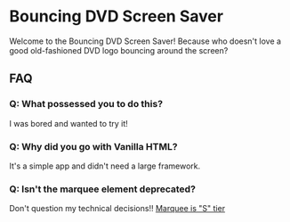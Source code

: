 # Bouncing DVD Screen Saver

Welcome to the Bouncing DVD Screen Saver! Because who doesn't love a good old-fashioned DVD logo bouncing around the screen?

## FAQ

### Q: What possessed you to do this?

I was bored and wanted to try it!

### Q: Why did you go with Vanilla HTML?

It's a simple app and didn't need a large framework.

### Q: Isn't the marquee element deprecated?

Don't question my technical decisions!! [Marquee is "S" tier](https://youtu.be/EtYtYnhxeNc?si=arl43jabgBWrm4-T&t=20)
